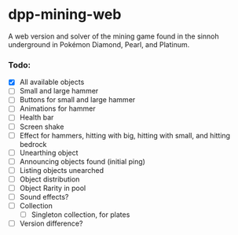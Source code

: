 # dpp-mining-web
A web version and solver of the mining game found in the sinnoh underground in Pokémon Diamond, Pearl, and Platinum.

### Todo:
- [x] All available objects
- [ ] Small and large hammer
- [ ] Buttons for small and large hammer
- [ ] Animations for hammer
- [ ] Health bar
- [ ] Screen shake
- [ ] Effect for hammers, hitting with big, hitting with small, and hitting bedrock
- [ ] Unearthing object
- [ ] Announcing objects found (initial ping)
- [ ] Listing objects unearched
- [ ] Object distribution
- [ ] Object Rarity in pool
- [ ] Sound effects?
- [ ] Collection
    - [ ] Singleton collection, for plates
- [ ] Version difference?